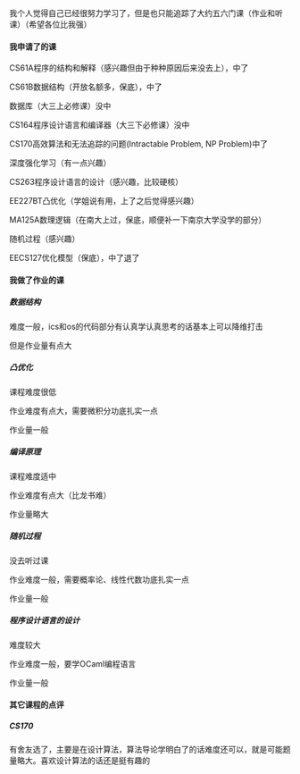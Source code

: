 我个人觉得自己已经很努力学习了，但是也只能追踪了大约五六门课（作业和听课）（希望各位比我强）

#### 我申请了的课

CS61A程序的结构和解释（感兴趣但由于种种原因后来没去上），中了

CS61B数据结构（开放名额多，保底），中了

数据库（大三上必修课）没中

CS164程序设计语言和编译器（大三下必修课）没中

CS170高效算法和无法追踪的问题(Intractable Problem, NP Problem)中了

深度强化学习（有一点兴趣）

CS263程序设计语言的设计（感兴趣，比较硬核）

EE227BT凸优化（学姐说有用，上了之后觉得感兴趣）

MA125A数理逻辑（在南大上过，保底，顺便补一下南京大学没学的部分）

随机过程（感兴趣）

EECS127优化模型（保底），中了退了

#### 我做了作业的课

##### 数据结构

难度一般，ics和os的代码部分有认真学认真思考的话基本上可以降维打击

但是作业量有点大

##### 凸优化

课程难度很低

作业难度有点大，需要微积分功底扎实一点

作业量一般

##### 编译原理

课程难度适中

作业难度有点大（比龙书难）

作业量略大

##### 随机过程

没去听过课

作业难度一般，需要概率论、线性代数功底扎实一点

作业量一般

##### 程序设计语言的设计

难度较大

作业难度一般，要学OCaml编程语言

作业量一般

#### 其它课程的点评

##### CS170

有舍友选了，主要是在设计算法，算法导论学明白了的话难度还可以，就是可能题量略大。喜欢设计算法的话还是挺有趣的

